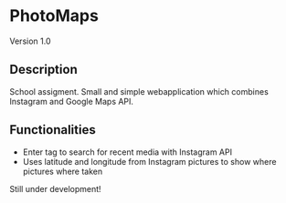 PhotoMaps
=========

Version 1.0

## Description

School assigment. Small and simple webapplication which combines Instagram and Google Maps API.


## Functionalities

* Enter tag to search for recent media with Instagram API
* Uses latitude and longitude from Instagram pictures to show where pictures where taken


Still under development!
